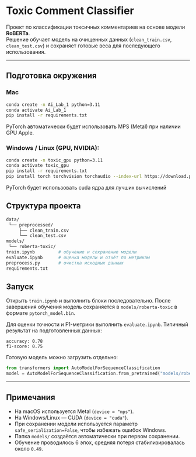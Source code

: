 # Toxic Comment Classifier

Проект по классификации токсичных комментариев на основе модели **RoBERTa**.  
Решение обучает модель на очищенных данных (`clean_train.csv`, `clean_test.csv`) и сохраняет готовые веса для последующего использования.

---

## Подготовка окружения

### Mac

```bash
conda create -n Ai_Lab_1 python=3.11
conda activate Ai_Lab_1
pip install -r requirements.txt
```

PyTorch автоматически будет использовать MPS (Metal) при наличии GPU Apple.

### Windows / Linux (GPU, NVIDIA):

```bash
conda create -n toxic_gpu python=3.11
conda activate toxic_gpu
pip install -r requirements.txt
pip install torch torchvision torchaudio --index-url https://download.pytorch.org/whl/cu121
```

PyTorch будет использовать cuda ядра для лучших вычислений

## Структура проекта
```bash 
data/
 └── preprocessed/
     ├── clean_train.csv
     └── clean_test.csv
models/
 └── roberta-toxic/
train.ipynb         # обучение и сохранение модели
evaluate.ipynb      # оценка модели и отчёт по метрикам
preprocess.py       # очистка исходных данных
requirements.txt
```

## Запуск

Открыть `train.ipynb` и выполнить блоки последовательно.
После завершения обучения модель сохраняется в `models/roberta-toxic` в формате `pytorch_model.bin`.

Для оценки точности и F1-метрики выполнить `evaluate.ipynb`.
Типичный результат на подготовленных данных:

```
accuracy: 0.78
f1-score: 0.75
```

Готовую модель можно загрузить отдельно:

```python
from transformers import AutoModelForSequenceClassification
model = AutoModelForSequenceClassification.from_pretrained("models/roberta-toxic")
```

---

## Примечания

* На macOS используется Metal (`device = "mps"`).
* На Windows/Linux — CUDA (`device = "cuda"`).
* При сохранении модели используется параметр `safe_serialization=False`, чтобы избежать ошибок Windows.
* Папка `models/` создаётся автоматически при первом сохранении.
* Обучение проводилось 6 эпох, средняя потеря стабилизировалась около `0.49`.


